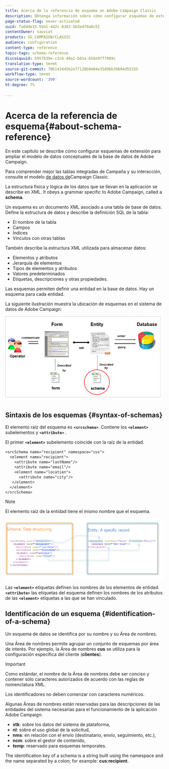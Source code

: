 ```yaml
---
title: Acerca de la referencia de esquema en Adobe Campaign Classic
description: Obtenga información sobre cómo configurar esquemas de extensión para ampliar el modelo de datos conceptuales de la base de datos de Adobe Campaign Classic.
page-status-flag: never-activated
uuid: faddde15-59a1-4d2c-8303-5b3e470a0c51
contentOwner: sauviat
products: SG_CAMPAIGN/CLASSIC
audience: configuration
content-type: reference
topic-tags: schema-reference
discoiquuid: 5957b39e-c2c6-40a2-b81a-656e9ff7989c
translation-type: tm+mt
source-git-commit: 70b143445b2e77128b9404e35d96b39694d55335
workflow-type: tm+mt
source-wordcount: '399'
ht-degree: 7%

---
```



# Acerca de la referencia de esquema{#about-schema-reference}

En este capítulo se describe cómo configurar esquemas de extensión para ampliar el modelo de datos conceptuales de la base de datos de Adobe Campaign.

Para comprender mejor las tablas integradas de Campaña y su interacción, consulte el modelo [de datos de](https://helpx.adobe.com/es/campaign/kb/acc-datamodel.html)Campaign Classic.

La estructura física y lógica de los datos que se llevan en la aplicación se describe en XML. It obeys a grammar specific to Adobe Campaign, called a **schema**.

Un esquema es un documento XML asociado a una tabla de base de datos. Define la estructura de datos y describe la definición SQL de la tabla:

* El nombre de la tabla
* Campos
* Índices
* Vínculos con otras tablas

También describe la estructura XML utilizada para almacenar datos:

* Elementos y atributos
* Jerarquía de elementos
* Tipos de elementos y atributos
* Valores predeterminados
* Etiquetas, descripciones y otras propiedades.

Las esquemas permiten definir una entidad en la base de datos. Hay un esquema para cada entidad.

La siguiente ilustración muestra la ubicación de esquemas en el sistema de datos de Adobe Campaign:

![](assets/reference_schema_intro.png)

## Sintaxis de los esquemas {#syntax-of-schemas}

El elemento raíz del esquema es **`<srcschema>`**. Contiene los **`<element>`** subelementos y **`<attribute>`** .

El primer **`<element>`** subelemento coincide con la raíz de la entidad.

```
<srcSchema name="recipient" namespace="cus">
  <element name="recipient">  
    <attribute name="lastName"/>
    <attribute name="email"/>
    <element name="location">
      <attribute name="city"/>
   </element>
  </element>
</srcSchema>
```

>[!NOTE]
>
>El elemento raíz de la entidad tiene el mismo nombre que el esquema.

![](assets/s_ncs_configuration_schema_and_entity.png)

Las **`<element>`** etiquetas definen los nombres de los elementos de entidad. **`<attribute>`** las etiquetas del esquema definen los nombres de los atributos de las **`<element>`** etiquetas a las que se han vinculado.

## Identificación de un esquema {#identification-of-a-schema}

Un esquema de datos se identifica por su nombre y su Área de nombres.

Una Área de nombres permite agrupar un conjunto de esquemas por área de interés. Por ejemplo, la Área de nombres **cus** se utiliza para la configuración específica del cliente (**clientes**).

>[!IMPORTANT]
>
>Como estándar, el nombre de la Área de nombres debe ser conciso y contener sólo caracteres autorizados de acuerdo con las reglas de nomenclatura XML.
>
>Los identificadores no deben comenzar con caracteres numéricos.

Algunas Áreas de nombres están reservadas para las descripciones de las entidades del sistema necesarias para el funcionamiento de la aplicación Adobe Campaign:

* **xtk**: sobre los datos del sistema de plataforma,
* **nl**: sobre el uso global de la solicitud,
* **nms**: en relación con el envío (destinatario, envío, seguimiento, etc.),
* **ncm**: sobre el gestor de contenido,
* **temp**: reservado para esquemas temporales.

The identification key of a schema is a string built using the namespace and the name separated by a colon; for example: **cus:recipient**.
